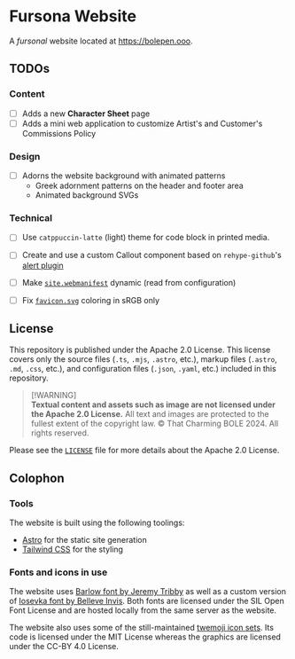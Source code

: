# Fursona Website

A *fursonal* website located at <https://bolepen.ooo>.


## TODOs

### Content

- [ ] Adds a new **Character Sheet** page
- [ ] Adds a mini web application to customize Artist's and Customer's Commissions Policy

### Design

- [ ] Adorns the website background with animated patterns
  - Greek adornment patterns on the header and footer area
  - Animated background SVGs

### Technical

- [ ] Use `catppuccin-latte` (light) theme for code block in printed media.
- [ ] Create and use a custom Callout component based on `rehype-github`'s
  [alert plugin](https://github.com/rehypejs/rehype-github/tree/main/packages/alert)
- [ ] Make [`site.webmanifest`](public/site.webmanifest) dynamic (read from configuration)
- [ ] Fix [`favicon.svg`](public/favicons/favicon.svg) coloring in sRGB only


## License

This repository is published under the Apache 2.0 License.
This license covers only the source files (`.ts`, `.mjs`, `.astro`, etc.),
markup files (`.astro`, `.md`, `.css`, etc.),
and configuration files (`.json`, `.yaml`, etc.) included in this repository.

> \[!WARNING]\
> **Textual content and assets such as image are not licensed under the Apache 2.0 License.**
> All text and images are protected to the fullest extent of the copyright law. ©
> That Charming BOLE 2024. All rights reserved.

Please see the [`LICENSE`](LICENSE) file for more details about the Apache 2.0 License.


## Colophon

### Tools

The website is built using the following toolings:

- [Astro](https://astro.build) for the static site generation
- [Tailwind CSS](https://tailwindcss.com) for the styling

### Fonts and icons in use

The website uses [Barlow font by Jeremy Tribby](https://tribby.com/fonts/barlow/)
as well as a custom version of [Iosevka font by Belleve Invis](https://typeof.net/Iosevka/).
Both fonts are licensed under the SIL Open Font License
and are hosted locally from the same server as the website.

The website also uses some of the still-maintained
[twemoji icon sets](https://github.com/jdecked/twemoji).
Its code is licensed under the MIT License
whereas the graphics are licensed under the CC-BY 4.0 License.
